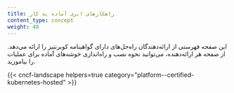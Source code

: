 ```yaml
---
title: راهکارهای ابری آماده به کار
content_type: concept
weight: 40
---
```

<!-- overview -->

این صفحه فهرستی از ارائه‌دهندگان راه‌حل‌های دارای گواهینامه کوبرنتیز را ارائه می‌دهد. از صفحه هر ارائه‌دهنده، می‌توانید نحوه نصب و راه‌اندازی خوشه‌های آماده برای عملیات را بیاموزید.

<!-- body -->

{{< cncf-landscape helpers=true category="platform--certified-kubernetes-hosted" >}}
